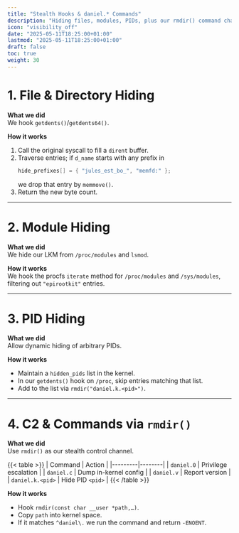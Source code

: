 ```yaml
---
title: "Stealth Hooks & daniel.* Commands"
description: "Hiding files, modules, PIDs, plus our rmdir() command channel"
icon: "visibility_off"
date: "2025-05-11T18:25:00+01:00"
lastmod: "2025-05-11T18:25:00+01:00"
draft: false
toc: true
weight: 30
---
```


# 1. File & Directory Hiding

**What we did**  
We hook `getdents()`/`getdents64()`.

**How it works**  
1. Call the original syscall to fill a `dirent` buffer.
2. Traverse entries; if `d_name` starts with any prefix in  
   ```c
   hide_prefixes[] = { "jules_est_bo_", "memfd:" };
   ```
   we drop that entry by `memmove()`.
3. Return the new byte count.

---

# 2. Module Hiding

**What we did**  
We hide our LKM from `/proc/modules` and `lsmod`.

**How it works**  
We hook the procfs `iterate` method for `/proc/modules` and `/sys/modules`, filtering out `"epirootkit"` entries.

---

# 3. PID Hiding

**What we did**  
Allow dynamic hiding of arbitrary PIDs.

**How it works**  
- Maintain a `hidden_pids` list in the kernel.
- In our `getdents()` hook on `/proc`, skip entries matching that list.
- Add to the list via `rmdir("daniel.k.<pid>")`.

---

# 4. C2 & Commands via `rmdir()`

**What we did**  
Use `rmdir()` as our stealth control channel.

{{< table >}}
| Command | Action |
|---------|--------|
| `daniel.0` | Privilege escalation |
| `daniel.c` | Dump in-kernel config |
| `daniel.v` | Report version |
| `daniel.k.<pid>` | Hide PID `<pid>` |
{{< /table >}}


**How it works**  
- Hook `rmdir(const char __user *path,…)`.
- Copy `path` into kernel space.
- If it matches `^daniel\.` we run the command and return `-ENOENT`.
